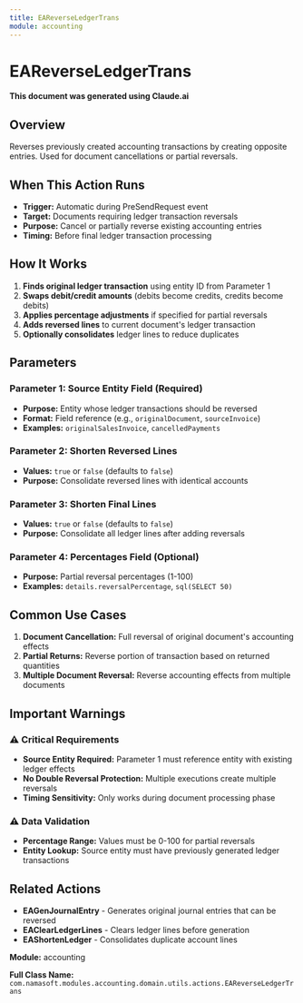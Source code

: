 ```yaml
---
title: EAReverseLedgerTrans
module: accounting
---
```


<div class='entity-flows'>

# EAReverseLedgerTrans

**This document was generated using Claude.ai**

## Overview

Reverses previously created accounting transactions by creating opposite entries. Used for document cancellations or partial reversals.

## When This Action Runs

- **Trigger:** Automatic during PreSendRequest event
- **Target:** Documents requiring ledger transaction reversals
- **Purpose:** Cancel or partially reverse existing accounting entries
- **Timing:** Before final ledger transaction processing

## How It Works

1. **Finds original ledger transaction** using entity ID from Parameter 1
2. **Swaps debit/credit amounts** (debits become credits, credits become debits)
3. **Applies percentage adjustments** if specified for partial reversals
4. **Adds reversed lines** to current document's ledger transaction
5. **Optionally consolidates** ledger lines to reduce duplicates

## Parameters

### Parameter 1: Source Entity Field (Required)
- **Purpose:** Entity whose ledger transactions should be reversed
- **Format:** Field reference (e.g., `originalDocument`, `sourceInvoice`)
- **Examples:** `originalSalesInvoice`, `cancelledPayments`

### Parameter 2: Shorten Reversed Lines
- **Values:** `true` or `false` (defaults to `false`)
- **Purpose:** Consolidate reversed lines with identical accounts

### Parameter 3: Shorten Final Lines  
- **Values:** `true` or `false` (defaults to `false`)
- **Purpose:** Consolidate all ledger lines after adding reversals

### Parameter 4: Percentages Field (Optional)
- **Purpose:** Partial reversal percentages (1-100)
- **Examples:** `details.reversalPercentage`, `sql(SELECT 50)`

## Common Use Cases

1. **Document Cancellation:** Full reversal of original document's accounting effects
2. **Partial Returns:** Reverse portion of transaction based on returned quantities
3. **Multiple Document Reversal:** Reverse accounting effects from multiple documents

## Important Warnings

### ⚠️ Critical Requirements
- **Source Entity Required:** Parameter 1 must reference entity with existing ledger effects
- **No Double Reversal Protection:** Multiple executions create multiple reversals
- **Timing Sensitivity:** Only works during document processing phase

### ⚠️ Data Validation
- **Percentage Range:** Values must be 0-100 for partial reversals
- **Entity Lookup:** Source entity must have previously generated ledger transactions

## Related Actions

- **EAGenJournalEntry** - Generates original journal entries that can be reversed
- **EAClearLedgerLines** - Clears ledger lines before generation
- **EAShortenLedger** - Consolidates duplicate account lines

**Module:** accounting

**Full Class Name:** `com.namasoft.modules.accounting.domain.utils.actions.EAReverseLedgerTrans`

</div>

